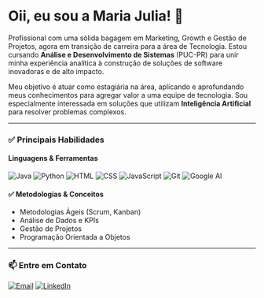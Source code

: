 # Oii, eu sou a Maria Julia! 🌻

Profissional com uma sólida bagagem em Marketing, Growth e Gestão de Projetos, agora em transição de carreira para a área de Tecnologia. Estou cursando **Análise e Desenvolvimento de Sistemas** (PUC-PR) para unir minha experiência analítica à construção de soluções de software inovadoras e de alto impacto.

Meu objetivo é atuar como estagiária na área, aplicando e aprofundando meus conhecimentos para agregar valor a uma equipe de tecnologia. Sou especialmente interessada em soluções que utilizam **Inteligência Artificial** para resolver problemas complexos.

---

### ✅ Principais Habilidades

#### **Linguagens & Ferramentas**
<p>
  <img src="https://img.shields.io/badge/Java-ED8B00?style=for-the-badge&logo=openjdk&logoColor=white" alt="Java">
  <img src="https://img.shields.io/badge/Python-3776AB?style=for-the-badge&logo=python&logoColor=white" alt="Python">
  <img src="https://img.shields.io/badge/HTML5-E34F26?style=for-the-badge&logo=html5&logoColor=white" alt="HTML">
  <img src="https://img.shields.io/badge/CSS3-1572B6?style=for-the-badge&logo=css3&logoColor=white" alt="CSS">
  <img src="https://img.shields.io/badge/JavaScript-F7DF1E?style=for-the-badge&logo=javascript&logoColor=black" alt="JavaScript">
  <img src="https://img.shields.io/badge/Git-F05032?style=for-the-badge&logo=git&logoColor=white" alt="Git">
  <img src="https://img.shields.io/badge/Google%20AI-4285F4?style=for-the-badge&logo=google&logoColor=white" alt="Google AI">
</p>

#### ✅ Metodologias & Conceitos

- Metodologias Ágeis (Scrum, Kanban)
- Análise de Dados e KPIs
- Gestão de Projetos
- Programação Orientada a Objetos

---

### 📫 Entre em Contato
<p>
  <a href="mailto:mariajuliaaelias@gmail.com"><img src="https://img.shields.io/badge/Email-D14836?style=for-the-badge&logo=gmail&logoColor=white" alt="Email"></a>
  <a href="https://www.linkedin.com/in/maria-julia-elias/"><img src="https://img.shields.io/badge/LinkedIn-0077B5?style=for-the-badge&logo=linkedin&logoColor=white" alt="LinkedIn"></a>
</p>
